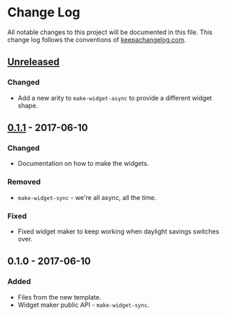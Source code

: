 # Change Log
All notable changes to this project will be documented in this file. This change log follows the conventions of [keepachangelog.com](http://keepachangelog.com/).

## [Unreleased]
### Changed
- Add a new arity to `make-widget-async` to provide a different widget shape.

## [0.1.1] - 2017-06-10
### Changed
- Documentation on how to make the widgets.

### Removed
- `make-widget-sync` - we're all async, all the time.

### Fixed
- Fixed widget maker to keep working when daylight savings switches over.

## 0.1.0 - 2017-06-10
### Added
- Files from the new template.
- Widget maker public API - `make-widget-sync`.

[Unreleased]: https://github.com/your-name/timsg.scene-var-test/compare/0.1.1...HEAD
[0.1.1]: https://github.com/your-name/timsg.scene-var-test/compare/0.1.0...0.1.1
